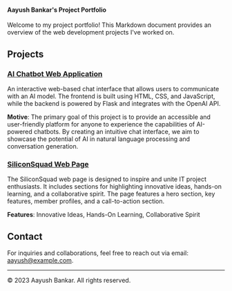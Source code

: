 #### Aayush Bankar's Project Portfolio

Welcome to my project portfolio! This Markdown document provides an overview of the web development projects I've worked on.

## Projects

### [AI Chatbot Web Application](https://github.com/Aayushbankar/chat-bot)



An interactive web-based chat interface that allows users to communicate with an AI model. The frontend is built using HTML, CSS, and JavaScript, while the backend is powered by Flask and integrates with the OpenAI API.

**Motive**: The primary goal of this project is to provide an accessible and user-friendly platform for anyone to experience the capabilities of AI-powered chatbots. By creating an intuitive chat interface, we aim to showcase the potential of AI in natural language processing and conversation generation.

### [SiliconSquad Web Page](https://aayushbankar.github.io/sillicon-squad/)



The SiliconSquad web page is designed to inspire and unite IT project enthusiasts. It includes sections for highlighting innovative ideas, hands-on learning, and a collaborative spirit. The page features a hero section, key features, member profiles, and a call-to-action section.

**Features**: Innovative Ideas, Hands-On Learning, Collaborative Spirit

## Contact

For inquiries and collaborations, feel free to reach out via email: aayush@example.com.

---
&copy; 2023 Aayush Bankar. All rights reserved.
